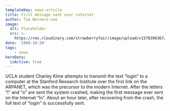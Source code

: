 ```yaml
---
templateKey: news-article
title: First message sent over internet
author: Tim Berners-Lee
image:
  alt: Placeholder
  src: >-
    https://res.cloudinary.com/strawberryfair/image/upload/v1578398367/Image%20Scrapbook/banner-carrying_m0ufmy.jpg
date: '1969-10-29'
tags: 
    - news
heroData:
  isActive: true
---
```

UCLA student Charley Kline attempts to transmit the text “login” to a computer at the Stanford Research Institute over the first link on the ARPANET, which was the precursor to the modern Internet. After the letters “l” and “o” are sent the system crashed, making the first message ever sent on the Internet “lo”. About an hour later, after recovering from the crash, the full text of “login” is successfully sent.
